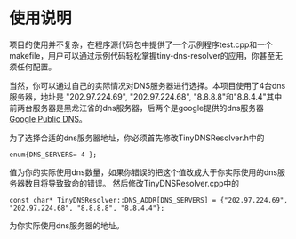 # 使用说明 #

项目的使用并不复杂，在程序源代码包中提供了一个示例程序test.cpp和一个makefile，用户可以通过示例代码轻松掌握tiny-dns-resolver的应用，你甚至无须任何配置。

当然，你可以通过自己的实际情况对DNS服务器进行选择。本项目使用了4台dns服务器，地址是
"202.97.224.69", "202.97.224.68", "8.8.8.8"和"8.8.4.4"其中前两台服务器是黑龙江省的dns服务器，后两个是google提供的dns服务器[Google Public DNS](http://code.google.com/speed/public-dns/index.html)。

为了选择合适的dns服务器地址，你必须首先修改TinyDNSResolver.h中的
```
enum{DNS_SERVERS= 4	};
```
值为你的实际使用dns数量，如果你错误的把这个值改成大于你实际使用的dns服务器数目将导致致命的错误。
然后修改TinyDNSResolver.cpp中的
```
const char* TinyDNSResolver::DNS_ADDR[DNS_SERVERS] = {"202.97.224.69", "202.97.224.68", "8.8.8.8", "8.8.4.4"};
```
为你实际使用dns服务器的地址。